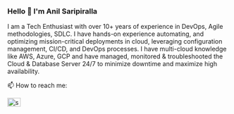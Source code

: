 ### Hello 👋 I'm Anil Saripiralla

I am a Tech Enthusiast with over 10+ years of experience in DevOps, Agile methodologies, SDLC. I have hands-on experience automating, and optimizing mission-critical deployments in cloud, leveraging configuration management, CI/CD, and DevOps processes. I have multi-cloud knowledge like AWS, Azure, GCP and have managed, monitored & troubleshooted the Cloud & Database Server 24/7 to minimize downtime and maximize high availability.



📫 How to reach me:
<p align="left">
  <a href="https://linkedin.com/in/sanilreddy" target="blank"><img align="center" src="https://raw.githubusercontent.com/rahuldkjain/github-profile-readme-generator/master/src/images/icons/Social/linked-in-alt.svg" alt="sanilreddy" height="20" width="30" /></a>
</p>
<!--
**anilsakr/anilsakr** is a ✨ _special_ ✨ repository because its `README.md` (this file) appears on your GitHub profile.

Here are some ideas to get you started:

- 🔭 I’m currently working on ...
- 🌱 I’m currently learning ...
- 👯 I’m looking to collaborate on ...
- 🤔 I’m looking for help with ...
- 💬 Ask me about ...
- 📫 How to reach me: ...
- <h3 align="left">📫 Connect with me:</h3>
- 😄 Pronouns: ...
- ⚡ Fun fact: ...
-->

